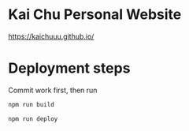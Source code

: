 # Kai Chu Personal Website

https://kaichuuu.github.io/

# Deployment steps

Commit work first, then run

```PowerShell
npm run build

npm run deploy
```
